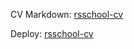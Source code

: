 CV Markdown: [rsschool-cv](https://dzmitryaliakseyeu.github.io/rsschool-cv/cv) 

Deploy: [rsschool-cv](https://dzmitryaliakseyeu.github.io/rsschool-cv/)
